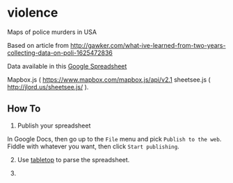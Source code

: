 violence
========

Maps of police murders in USA 

Based on article from http://gawker.com/what-ive-learned-from-two-years-collecting-data-on-poli-1625472836

Data available in this [Google Spreadsheet](https://docs.google.com/spreadsheet/ccc?key=0Aul9Ys3cd80fdHVMd0luQW5NYkVZNkhORmI0ajFma2c&usp=sharing#gid=0
)

 Mapbox.js ( https://www.mapbox.com/mapbox.js/api/v2.1
 sheetsee.js ( http://jlord.us/sheetsee.js/ ).

## How To
1.  Publish your spreadsheet

In Google Docs, then go up to the ```File``` menu and pick ```Publish to the web```. Fiddle with whatever you want, then click ```Start publishing```.

2.  Use [tabletop](https://github.com/jsoma/tabletop) to parse the spreadsheet.

3.
